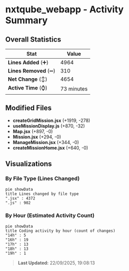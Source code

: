 # nxtqube_webapp - Activity Summary 

## Overall Statistics

| Stat                   | Value                                                             |
| ---------------------- | ----------------------------------------------------------------- |
| **Lines Added** (➕)   | 4964                                          |
| **Lines Removed** (➖) | 310                                        |
| **Net Change** (↕)    | 4654                |
| **Active Time** (⌚)   | 73 minutes |


## Modified Files
- **createGridMission.jsx** (+1919, -278)
- **useMissionDisplay.js** (+870, -32)
- **Map.jsx** (+897, -0)
- **Mission.jsx** (+294, -0)
- **ManageMission.jsx** (+344, -0)
- **createMissionHome.jsx** (+640, -0)

## Visualizations

### By File Type (Lines Changed)

```mermaid
pie showData
title Lines changed by file type
".jsx" : 4372
".js" : 902
```

### By Hour (Estimated Activity Count)

```mermaid
pie showData
title Coding activity by hour (count of changes)
"14h" : 5
"16h" : 19
"17h" : 13
"18h" : 13
"19h" : 1
```


> **Last Updated:** 22/09/2025, 19:08:13